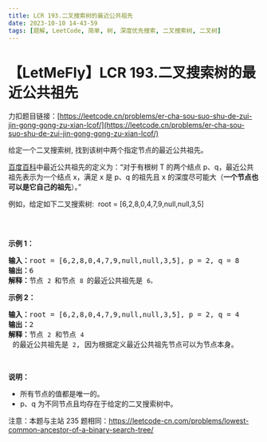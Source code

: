```yaml
---
title: LCR 193.二叉搜索树的最近公共祖先
date: 2023-10-10 14-43-59
tags: [题解, LeetCode, 简单, 树, 深度优先搜索, 二叉搜索树, 二叉树]
---
```


# 【LetMeFly】LCR 193.二叉搜索树的最近公共祖先

力扣题目链接：[https://leetcode.cn/problems/er-cha-sou-suo-shu-de-zui-jin-gong-gong-zu-xian-lcof/](https://leetcode.cn/problems/er-cha-sou-suo-shu-de-zui-jin-gong-gong-zu-xian-lcof/)

<p>给定一个二叉搜索树, 找到该树中两个指定节点的最近公共祖先。</p>

<p><a href="https://baike.baidu.com/item/%E6%9C%80%E8%BF%91%E5%85%AC%E5%85%B1%E7%A5%96%E5%85%88/8918834?fr=aladdin" target="_blank">百度百科</a>中最近公共祖先的定义为：“对于有根树 T 的两个结点 p、q，最近公共祖先表示为一个结点 x，满足 x 是 p、q 的祖先且 x 的深度尽可能大（<strong>一个节点也可以是它自己的祖先</strong>）。”</p>

<p>例如，给定如下二叉搜索树:&nbsp; root =&nbsp;[6,2,8,0,4,7,9,null,null,3,5]</p>

<p><img alt="" src="https://assets.leetcode-cn.com/aliyun-lc-upload/uploads/2018/12/14/binarysearchtree_improved.png" /></p>

<p>&nbsp;</p>

<p><strong>示例 1：</strong></p>

<pre>
<strong>输入：</strong>root = [6,2,8,0,4,7,9,null,null,3,5], p = 2, q = 8
<strong>输出：</strong>6 
<strong>解释：</strong>节点 <code>2 </code>和节点 <code>8 </code>的最近公共祖先是 <code>6。</code>
</pre>

<p><strong>示例 2：</strong></p>

<pre>
<strong>输入：</strong>root = [6,2,8,0,4,7,9,null,null,3,5], p = 2, q = 4
<strong>输出：</strong>2
<strong>解释：</strong>节点 <code>2</code> 和节点 <code>4</code> 的最近公共祖先是 <code>2</code>, 因为根据定义最近公共祖先节点可以为节点本身。</pre>

<p>&nbsp;</p>

<p><strong>说明：</strong></p>

<ul>
	<li>所有节点的值都是唯一的。</li>
	<li>p、q 为不同节点且均存在于给定的二叉搜索树中。</li>
</ul>

<p>注意：本题与主站 235 题相同：<a href="https://leetcode-cn.com/problems/lowest-common-ancestor-of-a-binary-search-tree/">https://leetcode-cn.com/problems/lowest-common-ancestor-of-a-binary-search-tree/</a></p>


    